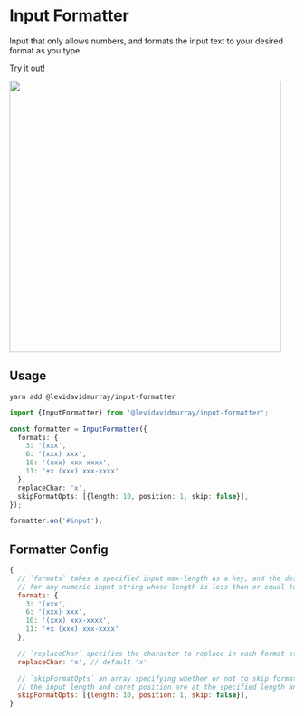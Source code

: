 # Input Formatter
Input that only allows numbers, and formats the input text to your desired format as you type.

[Try it out!](https://levidavidmurray.github.io/input-formatter/docs)

<img src="https://github.com/levidavidmurray/phone-input-formatter/raw/master/public/showcase.gif" alt="" width="480">

## Usage
```shell script
yarn add @levidavidmurray/input-formatter
```

```typescript
import {InputFormatter} from '@levidavidmurray/input-formatter';

const formatter = InputFormatter({
  formats: {
    3: '(xxx',
    6: '(xxx) xxx',
    10: '(xxx) xxx-xxxx',
    11: '+x (xxx) xxx-xxxx'
  },
  replaceChar: 'x',
  skipFormatOpts: [{length: 10, position: 1, skip: false}],
});

formatter.on('#input');
```

## Formatter Config

```js
{
  // `formats` takes a specified input max-length as a key, and the desired format 
  // for any numeric input string whose length is less than or equal to the max-length
  formats: {
    3: '(xxx',
    6: '(xxx) xxx',
    10: '(xxx) xxx-xxxx',
    11: '+x (xxx) xxx-xxxx'
  },

  // `replaceChar` specifies the character to replace in each format string
  replaceChar: 'x', // default 'x'

  // `skipFormatOpts` an array specifying whether or not to skip formatting when
  // the input length and caret position are at the specified length and position
  skipFormatOpts: [{length: 10, position: 1, skip: false}],
}
```
